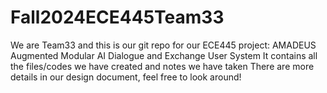 # Fall2024ECE445Team33
We are Team33 and this is our git repo for our ECE445 project:
AMADEUS
Augmented Modular AI Dialogue and Exchange User System 
It contains all the files/codes we have created and notes we have taken
There are more details in our design document, feel free to look around!